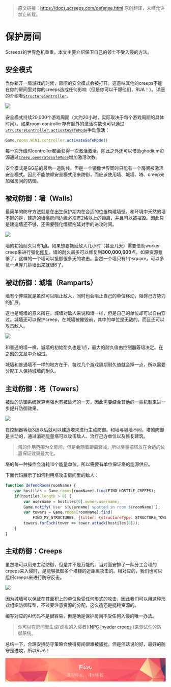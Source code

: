> 原文链接：<https://docs.screeps.com/defense.html>
> 原创翻译，未经允许禁止转载。

# 保护房间

Screeps的世界危机重重，本文主要介绍保卫自己的领土不受入侵的方法。

## 安全模式

当你新开一局游戏的时候，房间的安全模式会被打开。这意味其他的creeps不能在你的房间里对你的creeps造成任何影响（但是你可以干爆他们，RUA！）。详细的介绍看[`StructureController`](https://docs.screeps.com/api/#StructureController)。

![](https://docs.screeps.com/img/safe_mode.png)

安全模式持续20,000个游戏周期（大约20小时，实际取决于每个游戏周期的具体时间）。如果room controller存有额外的激活次数也可以通过[`StructureController.activateSafeMode`](https://docs.screeps.com/api/#StructureController.activateSafeMode)手动激活：

```javascript
Game.rooms.W1N1.controller.activateSafeMode()
```

每一次升级时controller都会获得一次激活激活。除此之外还可以借助ghodium资源通过[`Creep.generateSafeMode`](https://docs.screeps.com/api/#Creep.generateSafeMode)增加激活次数。

安全模式是GG前的最后一道防线。但是一个镜像世界同时只能有一个房间被激活安全模式。因此不能依赖安全模式用来防御，而应该使用墙、城墙、塔、creep来加强房间的防御。

## 被动防御：墙（Walls）

最简单的防守方法就是在出生保护期内在合适的位置构建墙壁。和环境中天然的墙不同的是，建造的墙离房间边缘必须有2格以上的距离，并且可以被摧毁。因此只是建造墙还不够，还需要强化墙壁拖延对手的进攻时间。

![](https://docs.screeps.com/img/defense1.png)

墙的初始耐久只有**1点**。如果想要拖延敌人几小时（甚至几天）需要借助worker creep来进行强化[修复]([`repair`](https://docs.screeps.com/api/#Creep.repair))。墙的耐久最多可以修复到**300,000,000**点。如果资源氪够了，这样的一个墙可以抵御很多天的攻击。当然一个墙只有1个square，可以多氪一点弄几排墙出来就很6了。

## 被动防御：城墙（Ramparts）

墙有个弊端就是虽然可以阻止敌人，同时也会阻止自己的单位移动，阻碍己方势力的扩展。

这也是城墙的意义所在。城墙对敌人来说和墙一样，但是自己的单位却可以自由穿过。城墙还可以保护creep，在城墙被摧毁前，其中的单位是无敌的，而且还可以攻击敌人。

![](https://docs.screeps.com/img/defense2.png)

和普通的墙一样，城墙的初始耐久也是1点，最大的耐久值由控制器等级决定。在[之前的文章](https://zhuanlan.zhihu.com/p/61609387)中介绍过。

城墙和普通墙不一样的地方在于，每过几个游戏周期耐久值就会掉一点，所以需要分配工人保持城墙的耐久。

## 主动防御：塔（Towers）

被动的防御系统就算再强也有被破坏的一天，因此需要结合其他的一些机制来进一步提升防御效果。

![](https://docs.screeps.com/img/defense3.png)

在控制器等级3级以后就可以建造塔来进行主动防御。和墙与城墙不同，塔的防御是主动的，通过消耗能量塔可以攻击敌人、治疗己方单位以及修复建筑。

> 塔的作用范围为全房间，但是会随着距离衰减，所以尽量把塔放在合适的位置保证效果最大化。

塔的每一种操作会消耗10个能量单位，所以需要有单位保证塔的能源供应。

下面代码展示了如何利用塔攻击房间里的敌人：

```javascript
function defendRoom(roomName) {
    var hostiles = Game.rooms[roomName].find(FIND_HOSTILE_CREEPS);
    if(hostiles.length > 0) {
        var username = hostiles[0].owner.username;
        Game.notify(`User ${username} spotted in room ${roomName}`);
        var towers = Game.rooms[roomName].find(
            FIND_MY_STRUCTURES, {filter: {structureType: STRUCTURE_TOWER}});
        towers.forEach(tower => tower.attack(hostiles[0]));
    }
}
```

## 主动防御：Creeps

虽然塔可以用来主动防御，但是并不是万能的。当对面安排了一队分工合理的creeps来入侵时，是能够抵御多个塔楼的近距离攻击的。相对应的，我们也可以组织creeps来进行防守反击。

![](https://docs.screeps.com/img/defense4.png)

因为城墙可以保证在其面积上的单位免受任何形式的攻击，因此我们可以用这种形式组织防御阵型，不过要注意资源的分配，这么造还是挺耗资源的。

编写对应的AI代码不是很容易，但是确是保护房间不受任何入侵的唯一办法。

> 你可以在房间里生成[虚拟的入侵者]([NPC invader creeps](https://docs.screeps.com/invaders.html) )来测试你的防御系统。

总结一下，合理安排防守策略会使得房间很难被骚扰。但是俗话说的好，最好的防守是进攻，所以RUA！

![](<https://raw.githubusercontent.com/nofacer/pic_bed/master/my_blog/footer.jpg>)